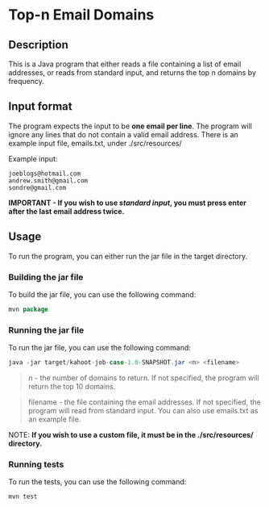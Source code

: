# Top-n Email Domains

## Description

This is a Java program that either reads a file containing a list of email addresses, or reads from standard input, and returns the top n domains by frequency.

## Input format

The program expects the input to be **one email per line**. The program will ignore any lines that do not contain a valid email address. There is an example input file, emails.txt, under ./src/resources/

Example input:

```text
joeblogs@hotmail.com
andrew.smith@gmail.com
sondre@gmail.com
```

**IMPORTANT - If you wish to use _standard input_, you must press enter after the last email address twice.**

## Usage

To run the program, you can either run the jar file in the target directory.

### Building the jar file

To build the jar file, you can use the following command:

```java
mvn package
```

### Running the jar file

To run the jar file, you can use the following command:

```java
java -jar target/kahoot-job-case-1.0-SNAPSHOT.jar <n> <filename>
```

> n - the number of domains to return. If not specified, the program will return the top 10 domains.

> filename - the file containing the email addresses. If not specified, the program will read from standard input. You can also use emails.txt as an example file.

NOTE: **If you wish to use a custom file, it must be in the ./src/resources/ directory.**

### Running tests

To run the tests, you can use the following command:

```java
mvn test
```
